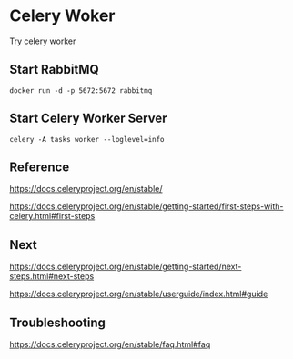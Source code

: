 # Celery Woker

Try celery worker

## Start RabbitMQ

`docker run -d -p 5672:5672 rabbitmq`

## Start Celery Worker Server

`celery -A tasks worker --loglevel=info`

## Reference

https://docs.celeryproject.org/en/stable/

https://docs.celeryproject.org/en/stable/getting-started/first-steps-with-celery.html#first-steps

## Next

https://docs.celeryproject.org/en/stable/getting-started/next-steps.html#next-steps

https://docs.celeryproject.org/en/stable/userguide/index.html#guide

## Troubleshooting

https://docs.celeryproject.org/en/stable/faq.html#faq